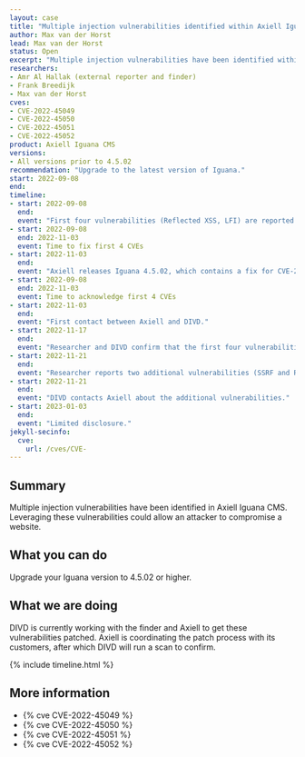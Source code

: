 ```yaml
---
layout: case
title: "Multiple injection vulnerabilities identified within Axiell Iguana CMS"
author: Max van der Horst
lead: Max van der Horst
status: Open
excerpt: "Multiple injection vulnerabilities have been identified within Axiell Iguana CMS, each of which can lead to compromise of the system." 
researchers:
- Amr Al Hallak (external reporter and finder)
- Frank Breedijk
- Max van der Horst
cves:
- CVE-2022-45049
- CVE-2022-45050
- CVE-2022-45051
- CVE-2022-45052
product: Axiell Iguana CMS
versions: 
- All versions prior to 4.5.02
recommendation: "Upgrade to the latest version of Iguana."
start: 2022-09-08
end:
timeline:
- start: 2022-09-08
  end:
  event: "First four vulnerabilities (Reflected XSS, LFI) are reported to DIVD, DIVD starts evaluation and reporting process."
- start: 2022-09-08
  end: 2022-11-03
  event: Time to fix first 4 CVEs
- start: 2022-11-03
  end:
  event: "Axiell releases Iguana 4.5.02, which contains a fix for CVE-2022-45049, CVE-2022-45050, CVE-2022-45051 and CVE-2022-45052."
- start: 2022-09-08
  end: 2022-11-03
  event: Time to acknowledge first 4 CVEs
- start: 2022-11-03
  end:
  event: "First contact between Axiell and DIVD."
- start: 2022-11-17
  end:
  event: "Researcher and DIVD confirm that the first four vulnerabilities have been remediated with the patch."
- start: 2022-11-21
  end:
  event: "Researcher reports two additional vulnerabilities (SSRF and Reflected XSS)."
- start: 2022-11-21
  end:
  event: "DIVD contacts Axiell about the additional vulnerabilities."
- start: 2023-01-03
  end:
  event: "Limited disclosure."
jekyll-secinfo:
  cve:
    url: /cves/CVE-
---
```


## Summary

Multiple injection vulnerabilities have been identified in Axiell Iguana CMS. Leveraging these vulnerabilities could allow an attacker to compromise a website.

## What you can do

Upgrade your Iguana version to 4.5.02 or higher.


## What we are doing

DIVD is currently working with the finder and Axiell to get these vulnerabilities patched. Axiell is coordinating the patch process with its customers, after which DIVD will run a scan to confirm. 

{% include timeline.html %}

## More information

* {% cve CVE-2022-45049 %}
* {% cve CVE-2022-45050 %}
* {% cve CVE-2022-45051 %}
* {% cve CVE-2022-45052 %}
